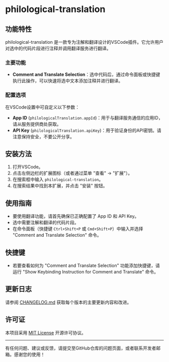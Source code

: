 # philological-translation

<!-- [![Marketplace Version](https://vsmarketplacebadge.apphb.com/version-short/tinkerbell-hx.philological-translation.svg)](https://marketplace.visualstudio.com/items?itemName=tinkerbell-hx.philological-translation)
[![Installs](https://vsmarketplacebadge.apphb.com/installs/tinkerbell-hx.philological-translation.svg)](https://marketplace.visualstudio.com/items?itemName=tinkerbell-hx.philological-translation) -->

## 功能特性

philological-translation 是一款专为注解和翻译设计的VSCode插件。它允许用户对选中的代码片段进行注释并调用翻译服务进行翻译。

### 主要功能

- **Comment and Translate Selection**：选中代码后，通过命令面板或快捷键执行此操作，可以快速将选中文本添加注释并进行翻译。

### 配置选项

在VSCode设置中可自定义以下参数：
- **App ID** (`philologicalTranslation.appId`)：用于与翻译服务通信的应用ID，请从服务提供商处获取。
- **API Key** (`philologicalTranslation.apiKey`)：用于验证身份的API密钥。请注意保持安全，不要公开分享。

## 安装方法

1. 打开VSCode。
2. 点击左侧边栏的扩展图标（或者通过菜单 "查看" -> "扩展"）。
3. 在搜索框中输入 `philological-translation`。
4. 在搜索结果中找到本扩展，并点击 "安装" 按钮。

## 使用指南

- 要使用翻译功能，请首先确保已正确配置了 App ID 和 API Key。
- 选中需要注解和翻译的代码片段。
- 在命令面板（快捷键 `Ctrl+Shift+P` 或 `Cmd+Shift+P`）中输入并选择 "Comment and Translate Selection" 命令。

## 快捷键

- 若要查看如何为 "Comment and Translate Selection" 功能添加快捷键，请运行 "Show Keybinding Instruction for Comment and Translate" 命令。

## 更新日志

请参阅 [CHANGELOG.md](./CHANGELOG.md) 获取每个版本的主要更新内容和改进。

## 许可证

本项目采用 [MIT License](LICENSE) 开源许可协议。

---

有任何问题、建议或反馈，请提交至GitHub仓库的问题页面，或者联系开发者邮箱。感谢您的使用！